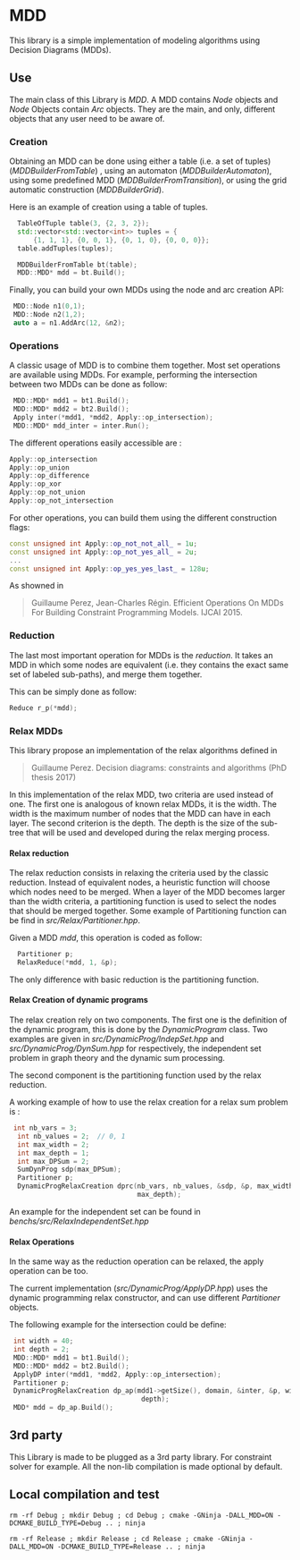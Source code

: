 # MDD
This library is a simple implementation of modeling algorithms using Decision Diagrams (MDDs).

## Use
The main class of this Library is _MDD_. 
A MDD contains _Node_ objects and _Node_ Objects contain _Arc_ objects.
They are the main, and only, different objects that any user need to be aware of.

### Creation
Obtaining an MDD can be done using either a table (i.e. a set of tuples) (_MDDBuilderFromTable_) ,
using an automaton (_MDDBuilderAutomaton_), using some predefined MDD (_MDDBuilderFromTransition_),
or using the grid automatic construction (_MDDBuilderGrid_).

Here is an example of creation using a table of tuples.
```C++
  TableOfTuple table(3, {2, 3, 2});
  std::vector<std::vector<int>> tuples = {
      {1, 1, 1}, {0, 0, 1}, {0, 1, 0}, {0, 0, 0}};
  table.addTuples(tuples);

  MDDBuilderFromTable bt(table);
  MDD::MDD* mdd = bt.Build();
```

Finally, you can build your own MDDs using the node and arc creation API:
```C++
 MDD::Node n1(0,1);
 MDD::Node n2(1,2);
 auto a = n1.AddArc(12, &n2);
```

### Operations
A classic usage of MDD is to combine them together. Most set operations are available using MDDs.
For example, performing the intersection between two MDDs can be done as follow:
```C++
 MDD::MDD* mdd1 = bt1.Build();
 MDD::MDD* mdd2 = bt2.Build();
 Apply inter(*mdd1, *mdd2, Apply::op_intersection);
 MDD::MDD* mdd_inter = inter.Run();
```

The different operations easily accessible are : 
```C++
Apply::op_intersection
Apply::op_union
Apply::op_difference 
Apply::op_xor 
Apply::op_not_union
Apply::op_not_intersection
```

For other operations, you can build them using the different construction flags:
```C++
const unsigned int Apply::op_not_not_all_ = 1u;
const unsigned int Apply::op_not_yes_all_ = 2u;
...
const unsigned int Apply::op_yes_yes_last_ = 128u;
```

As showned in 
> Guillaume Perez, Jean-Charles Régin. Efficient Operations On MDDs For Building Constraint Programming Models. IJCAI 2015.


### Reduction
The last most important operation for MDDs is the _reduction_. 
It takes an MDD in which some nodes are equivalent (i.e. they contains the exact same set of labeled sub-paths), 
and merge them together.

This can be simply done as follow:

```C++
Reduce r_p(*mdd);
```


### Relax MDDs
This library propose an implementation of the relax algorithms defined in 
> Guillaume Perez. Decision diagrams: constraints and algorithms (PhD thesis 2017)

In this implementation of the relax MDD, two criteria are used instead of one.
The first one is analogous of known relax MDDs, it is the width. 
The width is the maximum number of nodes that the MDD can have in each layer.
The second criterion is the depth. 
The depth is the size of the sub-tree that will be used and developed during the relax merging process.

#### Relax reduction
The relax reduction consists in relaxing the criteria used by the classic reduction.
Instead of equivalent nodes, a heuristic function will choose which nodes need to be merged.
When a layer of the MDD becomes larger than the width criteria, a partitioning function is used to select
the nodes that should be merged together.
Some example of Partitioning function can be find in _src/Relax/Partitioner.hpp_.

Given a MDD _mdd_, this operation is coded as follow:
```C++
  Partitioner p;
  RelaxReduce(*mdd, 1, &p);
```
The only difference with basic reduction is the partitioning function.

#### Relax Creation of dynamic programs
The relax creation rely on two components. 
The first one is the definition of the dynamic program, this is done by the _DynamicProgram_ class.
Two examples are given in _src/DynamicProg/IndepSet.hpp_ and _src/DynamicProg/DynSum.hpp_ for respectively, the 
independent set problem in graph theory and the dynamic sum processing.

The second component is the partitioning function used by the relax reduction.

A working example of how to use the relax creation for a relax sum problem is :
```C++
 int nb_vars = 3;
  int nb_values = 2;  // 0, 1
  int max_width = 2;
  int max_depth = 1;
  int max_DPSum = 2;
  SumDynProg sdp(max_DPSum);
  Partitioner p;
  DynamicProgRelaxCreation dprc(nb_vars, nb_values, &sdp, &p, max_width,
                                max_depth);
```

An example for the independent set can be found in _benchs/src/RelaxIndependentSet.hpp_


#### Relax Operations
In the same way as the reduction operation can be relaxed, the apply operation can be too.

The current implementation (_src/DynamicProg/ApplyDP.hpp_) uses the dynamic
programming relax constructor, and can use different _Partitioner_ objects. 

The following example for the intersection could be define:
```C++
 int width = 40;
 int depth = 2;
 MDD::MDD* mdd1 = bt1.Build();
 MDD::MDD* mdd2 = bt2.Build();
 ApplyDP inter(*mdd1, *mdd2, Apply::op_intersection);
 Partitioner p;
 DynamicProgRelaxCreation dp_ap(mdd1->getSize(), domain, &inter, &p, width,
                                 depth);
 MDD* mdd = dp_ap.Build();
```

## 3rd party
This Library is made to be plugged as a 3rd party library.
For constraint solver for example.
All the non-lib compilation is made optional by default.

## Local compilation and test
```
rm -rf Debug ; mkdir Debug ; cd Debug ; cmake -GNinja -DALL_MDD=ON -DCMAKE_BUILD_TYPE=Debug .. ; ninja
```

```
rm -rf Release ; mkdir Release ; cd Release ; cmake -GNinja -DALL_MDD=ON -DCMAKE_BUILD_TYPE=Release .. ; ninja
```